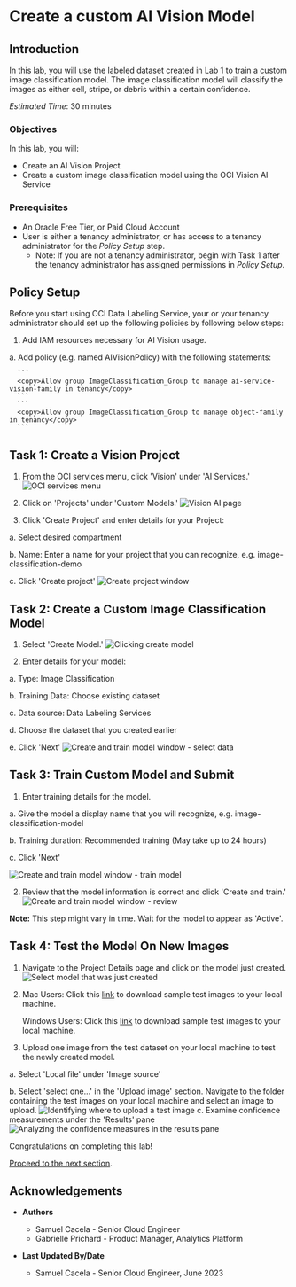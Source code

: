 # Create a custom AI Vision Model

## Introduction
In this lab, you will use the labeled dataset created in Lab 1 to train a custom image classification model. The image classification model will classify the images as either cell, stripe, or debris within a certain confidence.

*Estimated Time*: 30 minutes

### Objectives

In this lab, you will:
- Create an AI Vision Project
- Create a custom image classification model using the OCI Vision AI Service

### Prerequisites

- An Oracle Free Tier, or Paid Cloud Account
- User is either a tenancy administrator, or has access to a tenancy administrator for the *Policy Setup* step.
    - Note: If you are not a tenancy administrator, begin with Task 1 after the tenancy administrator has assigned permissions in *Policy Setup*.

## **Policy Setup**

Before you start using OCI Data Labeling Service, your or your tenancy administrator should set up the following policies by following below steps:

1. Add IAM resources necessary for AI Vision usage.

  a. Add policy (e.g. named AIVisionPolicy) with the following statements:

      ```
      <copy>Allow group ImageClassification_Group to manage ai-service-vision-family in tenancy</copy>
      ```
      ```
      <copy>Allow group ImageClassification_Group to manage object-family in tenancy</copy>
      ```


## **Task 1:** Create a Vision Project

1. From the OCI services menu, click 'Vision' under 'AI Services.'
![OCI services menu](./images/vision.png)

2. Click on 'Projects' under 'Custom Models.'
![Vision AI page](./images/click-on-projects.png)

3. Click 'Create Project' and enter details for your Project:

  a. Select desired compartment

  b. Name: Enter a name for your project that you can recognize, e.g. image-classification-demo

  c. Click 'Create project'
  ![Create project window](./images/create-project.png)

## **Task 2:** Create a Custom Image Classification Model

1. Select 'Create Model.'
![Clicking create model](./images/create-model.png)

2. Enter details for your model:

  a. Type: Image Classification

  b. Training Data: Choose existing dataset

  c. Data source: Data Labeling Services

  d. Choose the dataset that you created earlier

  e. Click 'Next'
  ![Create and train model window - select data](./images/model-details.png)

## **Task 3:** Train Custom Model and Submit
1. Enter training details for the model.

  a. Give the model a display name that you will recognize, e.g. image-classification-model

  b. Training duration: Recommended training (May take up to 24 hours)

  c. Click 'Next'

  ![Create and train model window - train model](./images/model-training-details.png)


2. Review that the model information is correct and click 'Create and train.'
![Create and train model window - review](./images/create-and-train.png)

**Note:** This step might vary in time. Wait for the model to appear as 'Active'.

## **Task 4:** Test the Model On New Images

1. Navigate to the Project Details page and click on the model just created.
![Select model that was just created](./images/project-detail-page.png)

2. Mac Users: Click this [link](https://objectstorage.us-ashburn-1.oraclecloud.com/p/N8RpDkD6PNFANaEUK5R44QvNAp72Ps1SIno1BAlnesTSQLIMi2GnOEIpVVVTaP3_/n/orasenatdpltintegration03/b/all-images-live-lab/o/biomedical-demo-test-images.zip) to download sample test images to your local machine.

   Windows Users: Click this [link](https://objectstorage.us-ashburn-1.oraclecloud.com/p/WdfDs88Gf4Os83tiITIh_4xQOX-_Cvwvv_TjSzjZ4YaDCkpRUXjcF9HN1NeCKGAF/n/orasenatdpltintegration03/b/all-images-live-lab/o/windows-biomedical-demo-test-images.zip) to download sample test images to your local machine.

3. Upload one image from the test dataset on your local machine to test the newly created model.

  a. Select 'Local file' under 'Image source'

  b. Select 'select one...' in the 'Upload image' section. Navigate to the folder containing the test images on your local machine and select an image to upload.
  ![Identifying where to upload a test image](./images/upload-image.png)
   c. Examine confidence measurements under the 'Results' pane
   ![Analyzing the confidence measures in the results pane](./images/test-image.png)





Congratulations on completing this lab!

[Proceed to the next section](#next).

## Acknowledgements
* **Authors**
    * Samuel Cacela - Senior Cloud Engineer
    * Gabrielle Prichard - Product Manager, Analytics Platform

* **Last Updated By/Date**
    * Samuel Cacela - Senior Cloud Engineer, June 2023
    